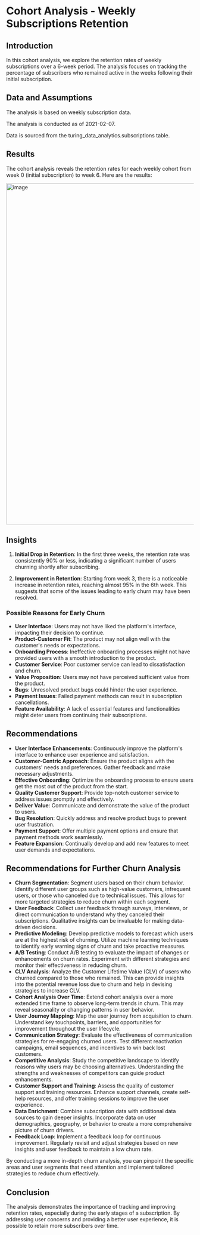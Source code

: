 # Cohort Analysis - Weekly Subscriptions Retention

## Introduction

In this cohort analysis, we explore the retention rates of weekly subscriptions over a 6-week period. The analysis focuses on tracking the percentage of subscribers who remained active in the weeks following their initial subscription.

## Data and Assumptions

The analysis is based on weekly subscription data.

The analysis is conducted as of 2021-02-07.

Data is sourced from the turing_data_analytics.subscriptions table.

## Results

The cohort analysis reveals the retention rates for each weekly cohort from week 0 (initial subscription) to week 6. Here are the results:

<img width="914" alt="image" src="https://github.com/klavru/Cohort/assets/128393456/e6cf3721-80f4-4e20-8b84-ed2153060409">

## Insights

1. **Initial Drop in Retention**: In the first three weeks, the retention rate was consistently 90% or less, indicating a significant number of users churning shortly after subscribing.

2. **Improvement in Retention**: Starting from week 3, there is a noticeable increase in retention rates, reaching almost 95% in the 6th week. This suggests that some of the issues leading to early churn may have been resolved.

### Possible Reasons for Early Churn

- **User Interface**: Users may not have liked the platform's interface, impacting their decision to continue.
- **Product-Customer Fit**: The product may not align well with the customer's needs or expectations.
- **Onboarding Process**: Ineffective onboarding processes might not have provided users with a smooth introduction to the product.
- **Customer Service**: Poor customer service can lead to dissatisfaction and churn.
- **Value Proposition**: Users may not have perceived sufficient value from the product.
- **Bugs**: Unresolved product bugs could hinder the user experience.
- **Payment Issues**: Failed payment methods can result in subscription cancellations.
- **Feature Availability**: A lack of essential features and functionalities might deter users from continuing their subscriptions.


## Recommendations

- **User Interface Enhancements**: Continuously improve the platform's interface to enhance user experience and satisfaction.
- **Customer-Centric Approach**: Ensure the product aligns with the customers' needs and preferences. Gather feedback and make necessary adjustments.
- **Effective Onboarding**: Optimize the onboarding process to ensure users get the most out of the product from the start.
- **Quality Customer Support**: Provide top-notch customer service to address issues promptly and effectively.
- **Deliver Value**: Communicate and demonstrate the value of the product to users.
- **Bug Resolution**: Quickly address and resolve product bugs to prevent user frustration.
- **Payment Support**: Offer multiple payment options and ensure that payment methods work seamlessly.
- **Feature Expansion**: Continually develop and add new features to meet user demands and expectations.

## Recommendations for Further Churn Analysis

- **Churn Segmentation**: Segment users based on their churn behavior. Identify different user groups such as high-value customers, infrequent users, or those who canceled due to technical issues. This allows for more targeted strategies to reduce churn within each segment.
- **User Feedback**: Collect user feedback through surveys, interviews, or direct communication to understand why they canceled their subscriptions. Qualitative insights can be invaluable for making data-driven decisions.
- **Predictive Modeling**: Develop predictive models to forecast which users are at the highest risk of churning. Utilize machine learning techniques to identify early warning signs of churn and take proactive measures.
- **A/B Testing**: Conduct A/B testing to evaluate the impact of changes or enhancements on churn rates. Experiment with different strategies and monitor their effectiveness in reducing churn.
- **CLV Analysis**: Analyze the Customer Lifetime Value (CLV) of users who churned compared to those who remained. This can provide insights into the potential revenue loss due to churn and help in devising strategies to increase CLV.
- **Cohort Analysis Over Time**: Extend cohort analysis over a more extended time frame to observe long-term trends in churn. This may reveal seasonality or changing patterns in user behavior.
- **User Journey Mapping**: Map the user journey from acquisition to churn. Understand key touchpoints, barriers, and opportunities for improvement throughout the user lifecycle.
- **Communication Strategy**: Evaluate the effectiveness of communication strategies for re-engaging churned users. Test different reactivation campaigns, email sequences, and incentives to win back lost customers.
- **Competitive Analysis**: Study the competitive landscape to identify reasons why users may be choosing alternatives. Understanding the strengths and weaknesses of competitors can guide product enhancements.
- **Customer Support and Training**: Assess the quality of customer support and training resources. Enhance support channels, create self-help resources, and offer training sessions to improve the user experience.
- **Data Enrichment**: Combine subscription data with additional data sources to gain deeper insights. Incorporate data on user demographics, geography, or behavior to create a more comprehensive picture of churn drivers.
- **Feedback Loop**: Implement a feedback loop for continuous improvement. Regularly revisit and adjust strategies based on new insights and user feedback to maintain a low churn rate.

By conducting a more in-depth churn analysis, you can pinpoint the specific areas and user segments that need attention and implement tailored strategies to reduce churn effectively.

## Conclusion
The analysis demonstrates the importance of tracking and improving retention rates, especially during the early stages of a subscription. By addressing user concerns and providing a better user experience, it is possible to retain more subscribers over time.

